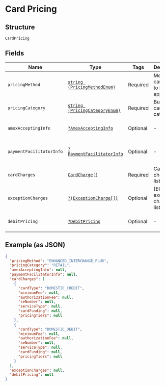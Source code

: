 
# Card Pricing

## Structure

`CardPricing`

## Fields

| Name | Type | Tags | Description | Getter | Setter |
|  --- | --- | --- | --- | --- | --- |
| `pricingMethod` | [`string (PricingMethodEnum)`](../../doc/models/pricing-method-enum.md) | Required | Method of card pricing to be applied | getPricingMethod(): string | setPricingMethod(string pricingMethod): void |
| `pricingCategory` | [`string (PricingCategoryEnum)`](../../doc/models/pricing-category-enum.md) | Required | Business card pricing category | getPricingCategory(): string | setPricingCategory(string pricingCategory): void |
| `amexAcceptingInfo` | [`?AmexAcceptingInfo`](../../doc/models/amex-accepting-info.md) | Optional | - | getAmexAcceptingInfo(): ?AmexAcceptingInfo | setAmexAcceptingInfo(?AmexAcceptingInfo amexAcceptingInfo): void |
| `paymentFacilitatorInfo` | [`?PaymentFacilitatorInfo`](../../doc/models/payment-facilitator-info.md) | Optional | - | getPaymentFacilitatorInfo(): ?PaymentFacilitatorInfo | setPaymentFacilitatorInfo(?PaymentFacilitatorInfo paymentFacilitatorInfo): void |
| `cardCharges` | [`CardCharge[]`](../../doc/models/card-charge.md) | Required | Card charge listing | getCardCharges(): array | setCardCharges(array cardCharges): void |
| `exceptionCharges` | [`?(ExceptionCharge[])`](../../doc/models/exception-charge.md) | Optional | [EU] Card exception charge listing | getExceptionCharges(): ?array | setExceptionCharges(?array exceptionCharges): void |
| `debitPricing` | [`?DebitPricing`](../../doc/models/debit-pricing.md) | Optional | - | getDebitPricing(): ?DebitPricing | setDebitPricing(?DebitPricing debitPricing): void |

## Example (as JSON)

```json
{
  "pricingMethod": "ENHANCED_INTERCHANGE_PLUS",
  "pricingCategory": "RETAIL",
  "amexAcceptingInfo": null,
  "paymentFacilitatorInfo": null,
  "cardCharges": [
    {
      "cardType": "DOMESTIC_CREDIT",
      "minimumFee": null,
      "authorizationFee": null,
      "seNumber": null,
      "serviceType": null,
      "cardFunding": null,
      "pricingTiers": null
    },
    {
      "cardType": "DOMESTIC_DEBIT",
      "minimumFee": null,
      "authorizationFee": null,
      "seNumber": null,
      "serviceType": null,
      "cardFunding": null,
      "pricingTiers": null
    }
  ],
  "exceptionCharges": null,
  "debitPricing": null
}
```


